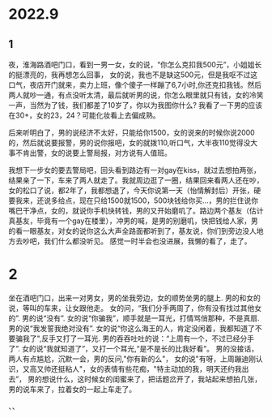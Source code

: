 # 2022.9

## 1

夜，淮海路酒吧门口，看到一男一女，女的说，“你怎么克扣我500元”，小姐姐长的挺漂亮的，我再想怎么回事，
女的说，我也不是缺这500元，但是我呕不过这口气，夜店开门就来，卖力上班，像个傻子一样蹦了6,7小时,你还克扣我钱。然后两人就吵一通，有点没听太清，最后就听男的说，你怎么眼里就只有钱，女的冷笑一声，当然为了钱，我们都差了10岁了，你以为我图你什么? 我看了一下男的应该在30+，女的23，24？可能化妆看上去偏成熟。

后来听明白了，男的说经济不太好，只能给你1500，女的说来的时候你说2000的，然后就说要报警，男的说你报吧，女的就拨110,听口气，大半夜110觉得没大事不肯出警，女的说要上警局报，对方说有人值班。

我想下一步女的要去警局吧，回头看到路边有一对gay在kiss，就过去想拍两张，结果亲了一下，车来了两人就走了。我就周边逛了一圈，结果回来看两人还在吵，女的松口了说，都2年了，我都想退了，今天你说第一天（怡情解封后）开张，硬要我来，还说多给点，现在只给1500就1500，500块钱给你买...，男的拦住说你嘴巴干净点，女的，就说你手机快转钱，男的又开始磨叽了。路边两个基友（估计真基友，毕竟有一个gay在楼里），冲男的喊，是男的别磨叽，快把钱给人家，男的看一眼基友，对女的说你这么大声全路面都听到了，基友说，你们到旁边没人地方去吵吧，我们什么都没听见。
感觉一时半会也没进展，我懒的看了，走了。

# 2

坐在酒吧门口，出来一对男女，男的坐我旁边，女的顺势坐男的腿上.
男的和女的说，等叫的车来，让女跟他走。
女的问，“我们分手两周了，你有没有找过其他女的”.
男的说“没有”.
女的说“你骗我”，顺手就是一耳光，打情骂俏那种，不是真扇.
男的说“我发誓我绝对没有”.
女的说“你这么海王的人，肯定没闲着，我都知道了不要骗我了",反手又打了一耳光.
男的吞吞吐吐的说：“上周有一个，不过已经分手了”.
女的说“我就知道了”，又打一个耳光,“是不是长的比我好看”。
男的没接话，两人有点尴尬，沉默一会，男的反问,"你有新的么"，
女的说"有呀，上周蹦迪刚认识，又高又帅还挺粘人"，女的表情有些花痴，"特主动加的我，明天还约我出去”，
男的想说什么，这时候女的闺蜜来了，把话题岔开了，我站起来想拍几张，男的说车来了，拉着女的一起上车走了。

、、